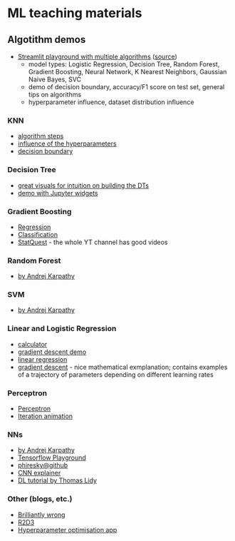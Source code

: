 # ML teaching materials

## Algotithm demos
- [Streamlit playground with multiple algorithms](https://share.streamlit.io/ahmedbesbes/playground/main/app.py) ([source](https://github.com/ahmedbesbes/playground))
  - model types: Logistic Regression, Decision Tree, Random Forest, Gradient Boosting, Neural Network, K Nearest Neighbors, Gaussian Naive Bayes, SVC
  - demo of decision boundary, accuracy/F1 score on test set, general tips on algorithms
  - hyperparameter influence, dataset distribution influence

### KNN
- [algorithm steps](https://adotg.github.io/knn-what-how-why/)
- [influence of the hyperparameters](http://vision.stanford.edu/teaching/cs231n-demos/knn/)
- [decision boundary](https://martin-thoma.com/k-nearest-neighbor-classification-interactive-example/)

### Decision Tree
- [great visuals for intuition on building the DTs](http://www.r2d3.us/visual-intro-to-machine-learning-part-1/)
- [demo with Jupyter widgets](https://towardsdatascience.com/interactive-visualization-of-decision-trees-with-jupyter-widgets-ca15dd312084)

### Gradient Boosting 
- [Regression](https://arogozhnikov.github.io/2016/06/24/gradient_boosting_explained.html)
- [Classification](http://arogozhnikov.github.io/2016/07/05/gradient_boosting_playground.html)
- [StatQuest](https://www.youtube.com/results?search_query=statquest+gradient+boosting) - the whole YT channel has good videos

### Random Forest
- [by Andrej Karpathy](https://cs.stanford.edu/~karpathy/svmjs/demo/demoforest.html)

### SVM
- [by Andrej Karpathy](https://cs.stanford.edu/people/karpathy/svmjs/demo/)

### Linear and Logistic Regression
- [calculator](https://www.desmos.com/calculator/naf1qogfjn)
- [gradient descent demo](https://share.streamlit.io/christopherdavisuci/streamlit_ed/main/grad_desc.py)
- [linear regression](https://colab.research.google.com/github/CC-MNNIT/2018-19-Classes/blob/master/MachineLearning/2018_08_22_Logical-Rhythm-2/linear_regression.ipynb#scrollTo=pHGbi8nY-eqI)
- [gradient descent](https://towardsdatascience.com/gradient-descent-algorithm-a-deep-dive-cf04e8115f21#:~:text=Gradient%20descent%20(GD)%20is%20an,e.g.%20in%20a%20linear%20regression) - nice mathematical exmplanation; contains examples of a trajectory of parameters depending on different learning rates

### Perceptron
- [Perceptron](https://developpaper.com/perceptron-tutorial-implementation-and-visual-examples/)
- [Iteration animation](https://phiresky.github.io/kogsys-demos/neural-network-demo/?preset=Rosenblatt+Perceptron)

### NNs
- [by Andrej Karpathy](https://cs.stanford.edu/people/karpathy/convnetjs/demo/classify2d.html)
- [Tensorflow Playground](https://playground.tensorflow.org/#activation=tanh&batchSize=10&dataset=circle&regDataset=reg-plane&learningRate=0.03&regularizationRate=0&noise=0&networkShape=4,2&seed=0.05852&showTestData=false&discretize=false&percTrainData=50&x=true&y=true&xTimesY=false&xSquared=false&ySquared=false&cosX=false&sinX=false&cosY=false&sinY=false&collectStats=false&problem=classification&initZero=false&hideText=false)
- [phiresky@github](phiresky.github.io/neural-network-demo/)
- [CNN explainer](https://poloclub.github.io/cnn-explainer/)
- [DL tutorial by Thomas Lidy](https://github.com/audiofeature/DeepLearningTutorial_2019)

### Other (blogs, etc.)
- [Brilliantly wrong](http://arogozhnikov.github.io/2016/04/28/demonstrations-for-ml-courses.html)
- [R2D3](http://www.r2d3.us/)
- [Hyperparameter optimisation app](https://share.streamlit.io/dataprofessor/ml-opt-app/main/ml-opt-app.py)


